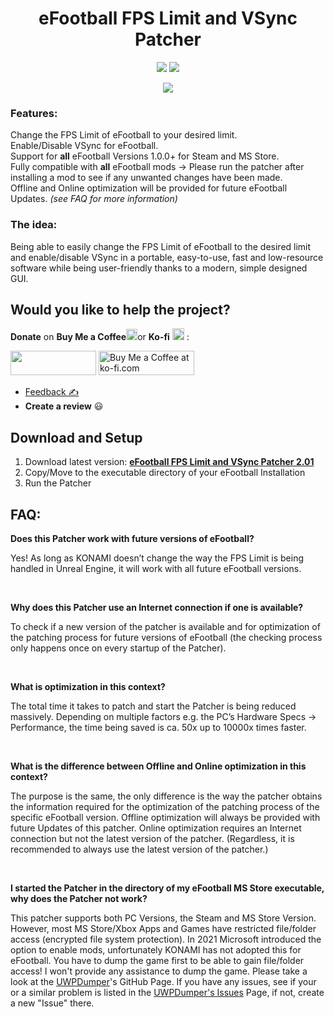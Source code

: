 <h1 align="center">eFootball FPS Limit and VSync Patcher</h1>

<p align="center">
	<a href="https://github.com/CadiLillian/eFootball-FPS-Limit-and-VSync-Patcher/releases"><img src="https://img.shields.io/github/v/release/CadiLillian/eFootball-FPS-Limit-and-VSync-Patcher?style=flat-square" /></a>
	<a href="https://github.com/CadiLillian/eFootball-FPS-Limit-and-VSync-Patcher/releases"><img src="https://img.shields.io/github/downloads/CadiLillian/eFootball-FPS-Limit-and-VSync-Patcher/total?style=flat-square" /></a>
</p>

<p align="center">
	<img src="https://github.com/CadiLillian/eFootball-FPS-Limit-and-VSync-Patcher/assets/121774761/eab67d77-ad2c-4fc5-b127-5ae45448c9f5" />

</p>

 ### **Features:**  
Change the FPS Limit of eFootball to your desired limit.  
Enable/Disable VSync for eFootball.  
Support for **all** eFootball Versions 1.0.0+ for Steam and MS Store.  
Fully compatible with **all** eFootball mods → Please run the patcher after installing a mod to see if any unwanted changes have been made.  
Offline and Online optimization will be provided for future eFootball Updates. *(see FAQ for more information)*

### **The idea:**
Being able to easily change the FPS Limit of eFootball to the desired limit and enable/disable VSync in a portable, easy-to-use, fast and low-resource software while being user-friendly thanks to a modern, simple designed GUI.

## Would you like to help the project?
**Donate** on **Buy Me a Coffee**<picture><source media="(prefers-color-scheme: dark)" srcset="https://user-images.githubusercontent.com/121774761/220084039-b7207cd6-274f-4f79-ba24-0f249952b37b.png" width="18" height="18"><source media="(prefers-color-scheme: light)" srcset="https://user-images.githubusercontent.com/121774761/220095148-bf1bcb49-cce3-4778-bc98-a4e70439b3e0.png" width="18" height="18"><img src="https://user-images.githubusercontent.com/121774761/220084039-b7207cd6-274f-4f79-ba24-0f249952b37b.png" width="18" height="18"></picture>or **Ko-fi** <picture><source media="(prefers-color-scheme: dark)" srcset="https://user-images.githubusercontent.com/121774761/220087102-62ca6cf1-4cc4-4831-89ef-3cf802f85528.png" width="18" height="18"><source media="(prefers-color-scheme: light)" srcset="https://user-images.githubusercontent.com/121774761/220130931-f5998cdc-567b-4e9a-8c55-3b0eb6fc3c5a.svg" width="19" height="19"><img src="https://user-images.githubusercontent.com/121774761/220087102-62ca6cf1-4cc4-4831-89ef-3cf802f85528.png" width="19px" height="19px"></picture> :    

<a href="https://www.buymeacoffee.com/cadilillian"><img src="https://user-images.githubusercontent.com/121774761/222795857-eb241eb3-7563-4871-9344-48183b35730e.png" width="137" height="39"></a>   <a href='https://ko-fi.com/cadilillian' target='_blank'><img style='border:0px;height:39px;' src='https://storage.ko-fi.com/cdn/kofi5.png?v=3' border='0' width="153" height="39" alt='Buy Me a Coffee at ko-fi.com' /></a> 
* [Feedback :writing_hand:](https://evoweb.uk/forums/efootball-2022.343)
* **Create a review** :smiley:

## Download and Setup
1. Download latest version: [**eFootball FPS Limit and VSync Patcher 2.01**](https://www.github.com/CadiLillian/eFootball-FPS-Limit-and-VSync-Patcher/releases/download/2.01/eFootball-FPS-VSync-Patcher.exe)
2. Copy/Move to the executable directory of your eFootball Installation
3. Run the Patcher

## FAQ:

**Does this Patcher work with future versions of eFootball?**

Yes! As long as KONAMI doesn’t change the way the FPS Limit is being handled in Unreal Engine, it will work with all future eFootball versions.

<br>

**Why does this Patcher use an Internet connection if one is available?**

To check if a new version of the patcher is available and for optimization of the patching process for future versions of eFootball (the checking process only happens once on every startup of the Patcher).

<br>

**What is optimization in this context?**

The total time it takes to patch and start the Patcher is being reduced massively. Depending on multiple factors e.g. the PC’s Hardware Specs -> Performance, the time being saved is ca. 50x up to 10000x times faster.

<br>

**What is the difference between Offline and Online optimization in this context?**

The purpose is the same, the only difference is the way the patcher obtains the information required for the optimization of the patching process of the specific eFootball version.
Offline optimization will always be provided with future Updates of this patcher.
Online optimization requires an Internet connection but not the latest version of the patcher. (Regardless, it is recommended to always use the latest version of the patcher.)

<br>

**I started the Patcher in the directory of my eFootball MS Store executable, why does the Patcher not work?**

This patcher supports both PC Versions, the Steam and MS Store Version. However, most MS Store/Xbox Apps and Games have restricted file/folder access (encrypted file system protection). In 2021 Microsoft introduced the option to enable mods, unfortunately KONAMI has not adopted this for eFootball. You have to dump the game first to be able to gain file/folder access! I won't provide any assistance to dump the game. Please take a look at the [UWPDumper](https://github.com/Wunkolo/UWPDumper)'s GitHub Page. If you have any issues, see if your or a similar problem is listed in the [UWPDumper's Issues](https://github.com/Wunkolo/UWPDumper/issues) Page, if not, create a new "Issue" there.

